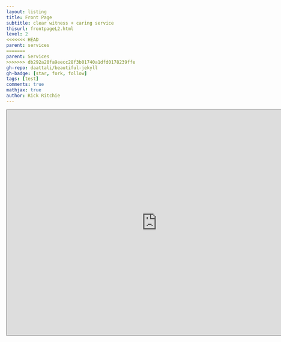 ```yaml
---
layout: listing
title: Front Page
subtitle: clear witness + caring service
thisurl: frontpageL2.html
level: 2
<<<<<<< HEAD
parent: services
=======
parent: Services
>>>>>>> db292a20fa9eecc28f3b01740a1dfd0178239ffe
gh-repo: daattali/beautiful-jekyll
gh-badge: [star, fork, follow]
tags: [test]
comments: true
mathjax: true
author: Rick Ritchie
---
```


<iframe src="https://calendar.google.com/calendar/embed?src=waidner%40redeemer-lutheran.net&height=600&wkst=1&bgcolor=%23ffffff&ctz=America%2FLos_Angeles&
&color=%23711616&mode=SHEDULE&dates=20250706/2025071" style="border:solid 1px #777" width="800" height="600" frameborder="0" scrolling="no"></iframe>

